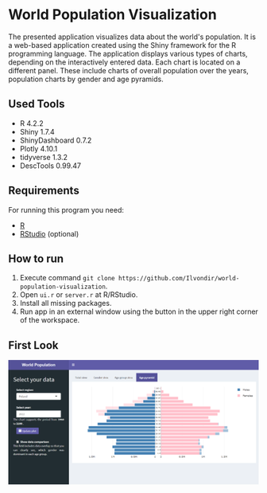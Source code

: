 # World Population Visualization

The presented application visualizes data about the world's population. It is a web-based application created using the Shiny framework for the R programming language. The application displays various types of charts, depending on the interactively entered data. Each chart is located on a different panel. These include charts of overall population over the years, population charts by gender and age pyramids.

## Used Tools

- R 4.2.2
- Shiny 1.7.4
- ShinyDashboard 0.7.2
- Plotly 4.10.1
- tidyverse 1.3.2
- DescTools 0.99.47

## Requirements

For running this program you need:

- [R](https://cran.r-project.org/bin/windows/base)
- [RStudio](https://posit.co/downloads) (optional)

## How to run

1. Execute command `git clone https://github.com/Ilvondir/world-population-visualization`.
2. Open `ui.r` or `server.r` at R/RStudio.
3. Install all missing packages.
4. Run app in an external window using the button in the upper right corner of the workspace.

## First Look

![firstlook](www/img/firstlook.png?raw=true)
